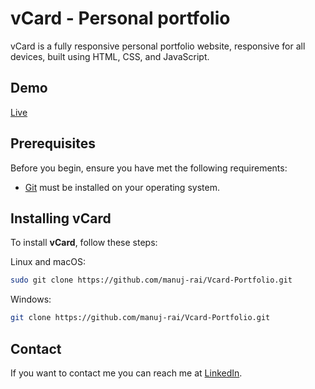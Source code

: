 # vCard - Personal portfolio

vCard is a fully responsive personal portfolio website, responsive for all devices, built using HTML, CSS, and JavaScript.

## Demo
[Live](https://manuj-rai.github.io/Vcard-Portfolio/)

## Prerequisites

Before you begin, ensure you have met the following requirements:

* [Git](https://git-scm.com/downloads "Download Git") must be installed on your operating system.

## Installing vCard

To install **vCard**, follow these steps:

Linux and macOS:

```bash
sudo git clone https://github.com/manuj-rai/Vcard-Portfolio.git
```

Windows:

```bash
git clone https://github.com/manuj-rai/Vcard-Portfolio.git
```

## Contact

If you want to contact me you can reach me at [LinkedIn](https://www.linkedin.com/in/manuj_rai).

